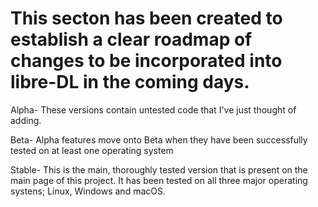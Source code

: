 # This secton has been created to establish a clear roadmap of changes to be incorporated into libre-DL in the coming days.

Alpha- These versions contain untested code that I've just thought of adding. 

Beta- Alpha features move onto Beta when they have been successfully tested on at least one operating system

Stable- This is the main, thoroughly tested version that is present on the main page of this project. It has been tested on all three major operating systens; Linux, Windows and macOS.

